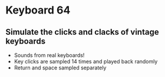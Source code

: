 # Keyboard 64

## Simulate the clicks and clacks of vintage keyboards

* Sounds from real keyboards! 
* Key clicks are sampled 14 times and played back randomly
* Return and space sampled separately 

